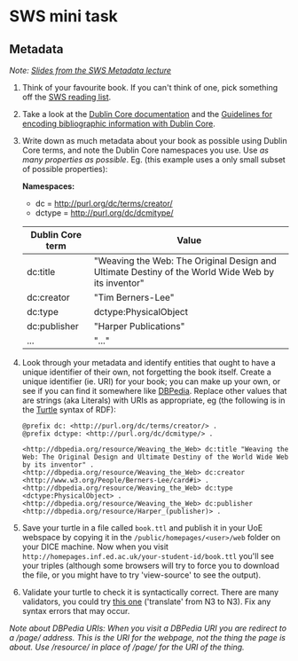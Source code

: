 # SWS mini task

## Metadata 

*Note: [Slides from the SWS Metadata lecture](http://www.inf.ed.ac.uk/teaching/courses/sws/lectures-15/SWS-04-Metadata.pdf)*

1. Think of your favourite book. If you can't think of one, pick something off the [SWS reading list](http://www.inf.ed.ac.uk/teaching/courses/sws/#course-info).

2. Take a look at the [Dublin Core documentation](http://purl.org/dc/terms/) and the [Guidelines for encoding bibliographic information with Dublin Core](http://dublincore.org/documents/dc-citation-guidelines/).

3. Write down as much metadata about your book as possible using Dublin Core terms, and note the Dublin Core namespaces you use. Use *as many properties as possible*. Eg. (this example uses a only small subset of possible properties):

    **Namespaces:**

    * dc = http://purl.org/dc/terms/creator/
    * dctype = http://purl.org/dc/dcmitype/
    

    | Dublin Core term | Value |
    | ---------------- | ----- |
    | dc:title | "Weaving the Web: The Original Design and Ultimate Destiny of the World Wide Web by its inventor" |
    | dc:creator | "Tim Berners-Lee" |
    | dc:type | dctype:PhysicalObject |
    | dc:publisher | "Harper Publications" |
    | ... | "..." |

4. Look through your metadata and identify entities that ought to have a unique identifier of their own, not forgetting the book itself. Create a unique identifier (ie. URI) for your book; you can make up your own, or see if you can find it somewhere like [DBPedia](http://dbpedia.org). Replace other values that are strings (aka Literals) with URIs as appropriate, eg (the following is in the [Turtle](http://www.w3.org/TR/turtle/) syntax of RDF):
    
    ```
    @prefix dc: <http://purl.org/dc/terms/creator/> .
    @prefix dctype: <http://purl.org/dc/dcmitype/> .

    <http://dbpedia.org/resource/Weaving_the_Web> dc:title "Weaving the Web: The Original Design and Ultimate Destiny of the World Wide Web by its inventor" .
    <http://dbpedia.org/resource/Weaving_the_Web> dc:creator <http://www.w3.org/People/Berners-Lee/card#i> .
    <http://dbpedia.org/resource/Weaving_the_Web> dc:type <dctype:PhysicalObject> .
    <http://dbpedia.org/resource/Weaving_the_Web> dc:publisher <http://dbpedia.org/resource/Harper_(publisher)> .
    ```

5. Save your turtle in a file called `book.ttl` and publish it in your UoE webspace by copying it in the `/public/homepages/<user>/web` folder on your DICE machine. Now when you visit `http://homepages.inf.ed.ac.uk/your-student-id/book.ttl` you'll see your triples (although some browsers will try to force you to download the file, or you might have to try 'view-source' to see the output).

6. Validate your turtle to check it is syntactically correct. There are many validators, you could try [this one](http://rdf-translator.appspot.com/) ('translate' from N3 to N3). Fix any syntax errors that may occur.

*Note about DBPedia URIs: When you visit a DBPedia URI you are redirect to a /page/ address. This is the URI for the webpage, not the thing the page is about. Use /resource/ in place of /page/ for the URI of the thing.*

